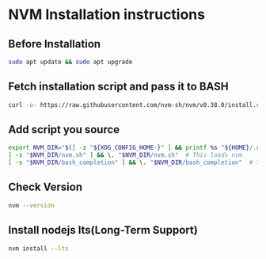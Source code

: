 # NVM Installation instructions

## Before Installation
```bash
sudo apt update && sudo apt upgrade
```

## Fetch installation script and pass it to BASH
```bash
curl -o- https://raw.githubusercontent.com/nvm-sh/nvm/v0.38.0/install.sh | bash
```

## Add script you source
```bash
export NVM_DIR="$([ -z "${XDG_CONFIG_HOME-}" ] && printf %s "${HOME}/.nvm" || printf %s "${XDG_CONFIG_HOME}/nvm")"
[ -s "$NVM_DIR/nvm.sh" ] && \. "$NVM_DIR/nvm.sh"  # This loads nvm
[ -s "$NVM_DIR/bash_completion" ] && \. "$NVM_DIR/bash_completion"  # This loads nvm bash_completion
```

## Check Version
```bash
nvm --version
```


## Install nodejs lts(Long-Term Support)
```bash
nvm install --lts
```
